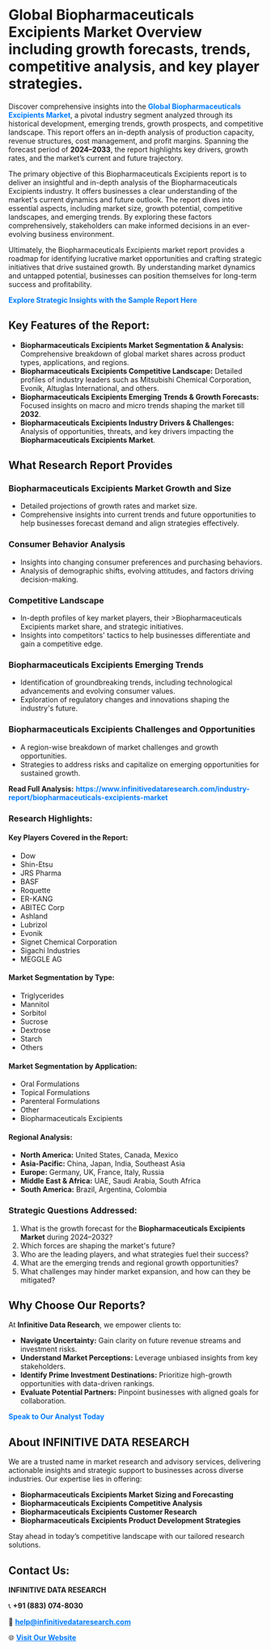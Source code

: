<h1>Global Biopharmaceuticals Excipients Market Overview including growth forecasts, trends, competitive analysis, and key player strategies.</h1>
<p>
Discover comprehensive insights into the 
<a href="https://www.infinitivedataresearch.com/industry-report/biopharmaceuticals-excipients-market" rel="dofollow" style="color: #007BFF; text-decoration: none;"><strong>Global Biopharmaceuticals Excipients Market</strong></a>, a pivotal industry segment analyzed through its historical development, emerging trends, growth prospects, and competitive landscape. This report offers an in-depth analysis of production capacity, revenue structures, cost management, and profit margins. Spanning the forecast period of <strong>2024–2033</strong>, the report highlights key drivers, growth rates, and the market’s current and future trajectory.
</p>
<p>
The primary objective of this Biopharmaceuticals Excipients report is to deliver an insightful and in-depth analysis of the Biopharmaceuticals Excipients industry. It offers businesses a clear understanding of the market's current dynamics and future outlook. The report dives into essential aspects, including market size, growth potential, competitive landscapes, and emerging trends. By exploring these factors comprehensively, stakeholders can make informed decisions in an ever-evolving business environment.
</p>
<p>
Ultimately, the Biopharmaceuticals Excipients market report provides a roadmap for identifying lucrative market opportunities and crafting strategic initiatives that drive sustained growth. By understanding market dynamics and untapped potential, businesses can position themselves for long-term success and profitability.
</p>
<p>
<a href="https://www.infinitivedataresearch.com/request-sample/reportId=111237" style="color: #007BFF; text-decoration: none;"><strong>Explore Strategic Insights with the Sample Report Here</strong></a>
</p>

<h2>Key Features of the Report:</h2>
<ul>
<li><strong>Biopharmaceuticals Excipients Market Segmentation & Analysis:</strong> Comprehensive breakdown of global market shares across product types, applications, and regions.</li>
<li><strong>Biopharmaceuticals Excipients Competitive Landscape:</strong> Detailed profiles of industry leaders such as Mitsubishi Chemical Corporation, Evonik, Altuglas International, and others.</li>
<li><strong>Biopharmaceuticals Excipients Emerging Trends & Growth Forecasts:</strong> Focused insights on macro and micro trends shaping the market till <strong>2032</strong>.</li>
<li><strong>Biopharmaceuticals Excipients Industry Drivers & Challenges:</strong> Analysis of opportunities, threats, and key drivers impacting the <strong>Biopharmaceuticals Excipients Market</strong>.</li>
</ul>

<h2>What Research Report Provides</h2>
<h3>Biopharmaceuticals Excipients Market Growth and Size</h3>
<ul>
<li>Detailed projections of growth rates and market size.</li>
<li>Comprehensive insights into current trends and future opportunities to help businesses forecast demand and align strategies effectively.</li>
</ul>

<h3>Consumer Behavior Analysis</h3>
<ul>
<li>Insights into changing consumer preferences and purchasing behaviors.</li>
<li>Analysis of demographic shifts, evolving attitudes, and factors driving decision-making.</li>
</ul>

<h3>Competitive Landscape</h3>
<ul>
<li>In-depth profiles of key market players, their >Biopharmaceuticals Excipients market share, and strategic initiatives.</li>
<li>Insights into competitors' tactics to help businesses differentiate and gain a competitive edge.</li>
</ul>

<h3>Biopharmaceuticals Excipients Emerging Trends</h3>
<ul>
<li>Identification of groundbreaking trends, including technological advancements and evolving consumer values.</li>
<li>Exploration of regulatory changes and innovations shaping the industry's future.</li>
</ul>

<h3>Biopharmaceuticals Excipients Challenges and Opportunities</h3>
<ul>
<li>A region-wise breakdown of market challenges and growth opportunities.</li>
<li>Strategies to address risks and capitalize on emerging opportunities for sustained growth.</li>
</ul>
<p><strong>Read Full Analysis:</strong> <a href="https://www.infinitivedataresearch.com/industry-report/biopharmaceuticals-excipients-market" rel="dofollow" style="color: #007BFF; text-decoration: none;"><strong>https://www.infinitivedataresearch.com/industry-report/biopharmaceuticals-excipients-market</strong></a></p>
<h3>Research Highlights:</h3>
<h4>Key Players Covered in the Report:</h4>
<ul><li>Dow</li><li>Shin-Etsu</li><li>JRS Pharma</li><li>BASF</li><li>Roquette</li><li>ER-KANG</li><li>ABITEC Corp</li><li>Ashland</li><li>Lubrizol</li><li>Evonik</li><li>Signet Chemical Corporation</li><li>Sigachi Industries</li><li>MEGGLE AG</li></ul>
<h4>Market Segmentation by Type:</h4>
<ul><li>Triglycerides</li><li>Mannitol</li><li>Sorbitol</li><li>Sucrose</li><li>Dextrose</li><li>Starch</li><li>Others</li></ul>
<h4>Market Segmentation by Application:</h4>
<ul><li>Oral Formulations</li><li>Topical Formulations</li><li>Parenteral Formulations</li><li>Other</li><li>Biopharmaceuticals Excipients</li></ul>

<h4>Regional Analysis:</h4>
<ul>
<li><strong>North America:</strong> United States, Canada, Mexico</li>
<li><strong>Asia-Pacific:</strong> China, Japan, India, Southeast Asia</li>
<li><strong>Europe:</strong> Germany, UK, France, Italy, Russia</li>
<li><strong>Middle East & Africa:</strong> UAE, Saudi Arabia, South Africa</li>
<li><strong>South America:</strong> Brazil, Argentina, Colombia</li>
</ul>

<h3>Strategic Questions Addressed:</h3>
<ol>
<li>What is the growth forecast for the <strong>Biopharmaceuticals Excipients Market</strong> during 2024–2032?</li>
<li>Which forces are shaping the market's future?</li>
<li>Who are the leading players, and what strategies fuel their success?</li>
<li>What are the emerging trends and regional growth opportunities?</li>
<li>What challenges may hinder market expansion, and how can they be mitigated?</li>
</ol>

<h2>Why Choose Our Reports?</h2>
<p>At <strong>Infinitive Data Research</strong>, we empower clients to:</p>
<ul>
<li><strong>Navigate Uncertainty:</strong> Gain clarity on future revenue streams and investment risks.</li>
<li><strong>Understand Market Perceptions:</strong> Leverage unbiased insights from key stakeholders.</li>
<li><strong>Identify Prime Investment Destinations:</strong> Prioritize high-growth opportunities with data-driven rankings.</li>
<li><strong>Evaluate Potential Partners:</strong> Pinpoint businesses with aligned goals for collaboration.</li>
</ul>
<p><a href="https://www.infinitivedataresearch.com/industry-report/biopharmaceuticals-excipients-market" rel="dofollow" style="color: #007BFF; text-decoration: none;"><strong>Speak to Our Analyst Today</strong></a></p>

<h2>About INFINITIVE DATA RESEARCH</h2>
<p>We are a trusted name in market research and advisory services, delivering actionable insights and strategic support to businesses across diverse industries. Our expertise lies in offering:</p>
<ul>
<li><strong>Biopharmaceuticals Excipients Market Sizing and Forecasting</strong></li>
<li><strong>Biopharmaceuticals Excipients Competitive Analysis</strong></li>
<li><strong>Biopharmaceuticals Excipients Customer Research</strong></li>
<li><strong>Biopharmaceuticals Excipients Product Development Strategies</strong></li>
</ul>
<p>Stay ahead in today’s competitive landscape with our tailored research solutions.</p>

<h2>Contact Us:</h2>
<p><strong>INFINITIVE DATA RESEARCH</strong></p>
<p>📞 <strong>+91 (883) 074-8030</strong></p>
<p>📧 <strong><a href="mailto:help@infinitivedataresearch.com" style="color: #007BFF;">help@infinitivedataresearch.com</a></strong></p>
<p>🌐 <strong><a href="https://www.infinitivedataresearch.com" rel="dofollow" style="color: #007BFF;">Visit Our Website</a></strong></p>
